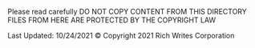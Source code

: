 Please read carefully
DO NOT COPY CONTENT FROM THIS DIRECTORY
FILES FROM HERE ARE PROTECTED BY THE COPYRIGHT LAW

Last Updated: 10/24/2021
© Copyright 2021 Rich Writes Corporation

